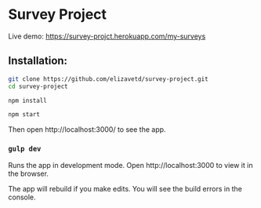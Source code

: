 # Survey Project
Live demo: https://survey-projct.herokuapp.com/my-surveys

## Installation:

```sh
git clone https://github.com/elizavetd/survey-project.git
cd survey-project

npm install

npm start
```

Then open http://localhost:3000/ to see the app.

### `gulp dev`

Runs the app in development mode.
Open http://localhost:3000 to view it in the browser.

The app will rebuild if you make edits.
You will see the build errors in the console.
